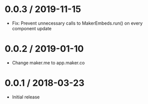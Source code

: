 # 0.0.3 / 2019-11-15

- Fix: Prevent unnecessary calls to MakerEmbeds.run() on every component update

# 0.0.2 / 2019-01-10

- Change maker.me to app.maker.co

# 0.0.1 / 2018-03-23

- Initial release
